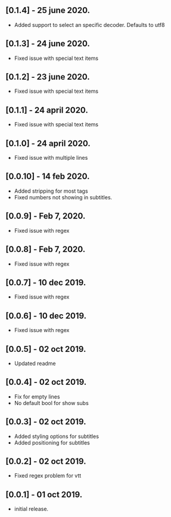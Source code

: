 ## [0.1.4] - 25 june 2020.

* Added support to select an specific decoder. Defaults to utf8

## [0.1.3] - 24 june 2020.

* Fixed issue with special text items

## [0.1.2] - 23 june 2020.

* Fixed issue with special text items

## [0.1.1] - 24 april 2020.

* Fixed issue with special text items

## [0.1.0] - 24 april 2020.

* Fixed issue with multiple lines

## [0.0.10] - 14 feb 2020.

* Added stripping for most tags
* Fixed numbers not showing in subtitles.

## [0.0.9] - Feb 7, 2020.

* Fixed issue with regex

## [0.0.8] - Feb 7, 2020.

* Fixed issue with regex

## [0.0.7] - 10 dec 2019.

* Fixed issue with regex

## [0.0.6] - 10 dec 2019.

* Fixed issue with regex

## [0.0.5] - 02 oct 2019.

* Updated readme 

## [0.0.4] - 02 oct 2019.

* Fix for empty lines
* No default bool for show subs

## [0.0.3] - 02 oct 2019.

* Added styling options for subtitles 
* Added positioning for subtitles 

## [0.0.2] - 02 oct 2019.

* Fixed regex problem for vtt

## [0.0.1] - 01 oct 2019.

* initial release.
